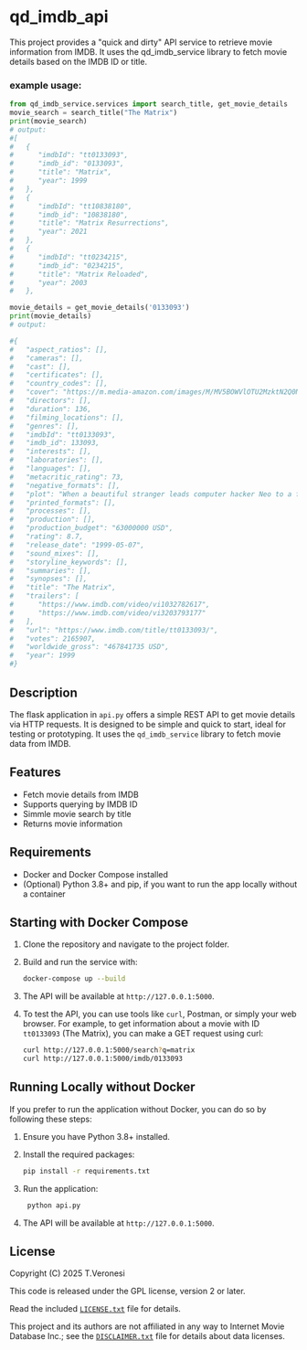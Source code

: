 # qd_imdb_api

This project provides a "quick and dirty" API service to retrieve movie information from IMDB.
It uses the qd_imdb_service library to fetch movie details based on the IMDB ID or title.

### example usage:
```python
from qd_imdb_service.services import search_title, get_movie_details
movie_search = search_title("The Matrix")
print(movie_search)
# output:
#[
#   {
#      "imdbId": "tt0133093",
#      "imdb_id": "0133093",
#      "title": "Matrix",
#      "year": 1999
#   },
#   {
#      "imdbId": "tt10838180",
#      "imdb_id": "10838180",
#      "title": "Matrix Resurrections",
#      "year": 2021
#   },
#   {
#      "imdbId": "tt0234215",
#      "imdb_id": "0234215",
#      "title": "Matrix Reloaded",
#      "year": 2003
#   },

movie_details = get_movie_details('0133093')
print(movie_details)
# output:

#{
#   "aspect_ratios": [],
#   "cameras": [],
#   "cast": [],
#   "certificates": [],
#   "country_codes": [],
#   "cover": "https://m.media-amazon.com/images/M/MV5BOWVlOTU2MzktN2Q0Ny00Y2M5LTkzY2QtNjBjOWRhZTQwMmQxXkEyXkFqcGc@._V1_.jpg",
#   "directors": [],
#   "duration": 136,
#   "filming_locations": [],
#   "genres": [],
#   "imdbId": "tt0133093",
#   "imdb_id": 133093,
#   "interests": [],
#   "laboratories": [],
#   "languages": [],
#   "metacritic_rating": 73,
#   "negative_formats": [],
#   "plot": "When a beautiful stranger leads computer hacker Neo to a forbidding underworld, he discovers the shocking truth--the life he knows is the elaborate deception of an evil cyber-intelligence.",
#   "printed_formats": [],
#   "processes": [],
#   "production": [],
#   "production_budget": "63000000 USD",
#   "rating": 8.7,
#   "release_date": "1999-05-07",
#   "sound_mixes": [],
#   "storyline_keywords": [],
#   "summaries": [],
#   "synopses": [],
#   "title": "The Matrix",
#   "trailers": [
#      "https://www.imdb.com/video/vi1032782617",
#      "https://www.imdb.com/video/vi3203793177"
#   ],
#   "url": "https://www.imdb.com/title/tt0133093/",
#   "votes": 2165907,
#   "worldwide_gross": "467841735 USD",
#   "year": 1999
#}
```
## Description

The flask application in `api.py` offers a simple REST API to get movie details via HTTP requests. 
It is designed to be simple and quick to start, ideal for testing or prototyping.
It uses the `qd_imdb_service` library to fetch movie data from IMDB.


## Features
- Fetch movie details from IMDB
- Supports querying by IMDB ID
- Simmle movie search by title 
- Returns movie information

## Requirements

- Docker and Docker Compose installed
- (Optional) Python 3.8+ and pip, if you want to run the app locally without a container

## Starting with Docker Compose

1. Clone the repository and navigate to the project folder.
2. Build and run the service with:

   ```sh
   docker-compose up --build
    ```
   
3. The API will be available at `http://127.0.0.1:5000`.
4. To test the API, you can use tools like `curl`, Postman, or simply your web browser. For example, to get information about a movie with ID `tt0133093` (The Matrix), you can make a GET request using curl:

    ```sh
   curl http://127.0.0.1:5000/search?q=matrix
    curl http://127.0.0.1:5000/imdb/0133093
    ```
   
## Running Locally without Docker

If you prefer to run the application without Docker, you can do so by following these steps:
1. Ensure you have Python 3.8+ installed.
2. Install the required packages:

   ```sh
   pip install -r requirements.txt
   ```
3. Run the application:

   ```sh
    python api.py
    ```
4. The API will be available at `http://127.0.0.1:5000`.

## License
Copyright (C)  2025 T.Veronesi

This code is released under the GPL license, version 2 or later.

Read the included [`LICENSE.txt`](LICENSE.txt) file for details.

This project and its authors are not affiliated in any way to Internet Movie Database Inc.; see the  [`DISCLAIMER.txt`](DISCLAIMER.txt) file for details about data licenses.
